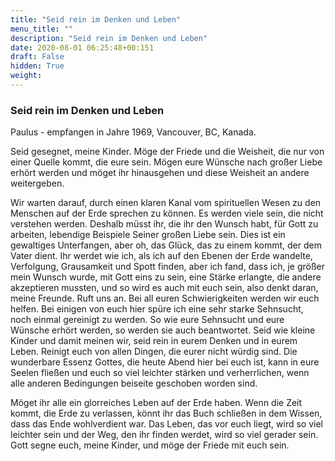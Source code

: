 ```yaml
---
title: "Seid rein im Denken und Leben"
menu_title: ""
description: "Seid rein im Denken und Leben"
date: 2020-08-01 06:25:48+00:151
draft: False
hidden: True
weight:
---
```

### Seid rein im Denken und Leben

Paulus - empfangen in Jahre 1969, Vancouver, BC, Kanada.

Seid gesegnet, meine Kinder. Möge der Friede und die Weisheit, die nur von einer Quelle kommt, die eure sein. Mögen eure Wünsche nach großer Liebe erhört werden und möget ihr hinausgehen und diese Weisheit an andere weitergeben.

Wir warten darauf, durch einen klaren Kanal vom spirituellen Wesen zu den Menschen auf der Erde sprechen zu können. Es werden viele sein, die nicht verstehen werden. Deshalb müsst ihr, die ihr den Wunsch habt, für Gott zu arbeiten, lebendige Beispiele Seiner großen Liebe sein. Dies ist ein gewaltiges Unterfangen, aber oh, das Glück, das zu einem kommt, der dem Vater dient. Ihr werdet wie ich, als ich auf den Ebenen der Erde wandelte, Verfolgung, Grausamkeit und Spott finden, aber ich fand, dass ich, je größer mein Wunsch wurde, mit Gott eins zu sein, eine Stärke erlangte, die andere akzeptieren mussten, und so wird es auch mit euch sein, also denkt daran, meine Freunde. Ruft uns an. Bei all euren Schwierigkeiten werden wir euch helfen. Bei einigen von euch hier spüre ich eine sehr starke Sehnsucht, noch einmal gereinigt zu werden. So wie eure Sehnsucht und eure Wünsche erhört werden, so werden sie auch beantwortet. Seid wie kleine Kinder und damit meinen wir, seid rein in eurem Denken und in eurem Leben. Reinigt euch von allen Dingen, die eurer nicht würdig sind. Die wunderbare Essenz Gottes, die heute Abend hier bei euch ist, kann in eure Seelen fließen und euch so viel leichter stärken und verherrlichen, wenn alle anderen Bedingungen beiseite geschoben worden sind.

Möget ihr alle ein glorreiches Leben auf der Erde haben. Wenn die Zeit kommt, die Erde zu verlassen, könnt ihr das Buch schließen in dem Wissen, dass das Ende wohlverdient war. Das Leben, das vor euch liegt, wird so viel leichter sein und der Weg, den ihr finden werdet, wird so viel gerader sein. Gott segne euch, meine Kinder, und möge der Friede mit euch sein.
